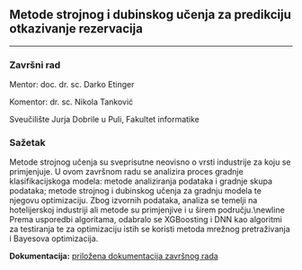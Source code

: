 ## Metode strojnog i dubinskog učenja za predikciju otkazivanje rezervacija
***
### Završni rad

Mentor: doc. dr. sc. Darko Etinger

Komentor: dr. sc. Nikola Tanković

Sveučilište Jurja Dobrile u Puli, Fakultet informatike

### Sažetak
Metode strojnog učenja su sveprisutne neovisno o vrsti industrije za koju se primjenjuje. U ovom završnom radu se analizira proces gradnje klasifikacijskoga modela: metode analiziranja podataka i gradnje skupa podataka; metode strojnog i dubinskog učenja za gradnju modela te njegovu optimizaciju. Zbog izvornih podataka, analiza se temelji na hotelijerskoj industriji ali metode su primjenjive i u širem području.\newline Prema usporedbi algoritama, odabralo se XGBoosting i DNN kao algoritmi za testiranja te za optimizaciju istih se koristi metoda mrežnog pretraživanja i Bayesova optimizacija.

**Dokumentacija:** [priložena dokumentacija završnog rada]()

